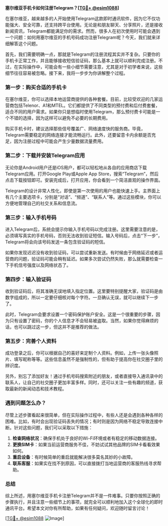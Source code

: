 **塞尔维亚手机卡如何注册Telegram？[[TG💪+ @esim1088](https://t.me/s/esim1088)]**

在塞尔维亚，越来越多的人开始使用Telegram这款即时通讯软件，因为它不仅功能强大、安全可靠，还支持跨平台使用。无论是和朋友聊天、分享照片，还是接收新闻资讯，Telegram都能满足你的需求。然而，很多人在初次使用时可能会遇到一个问题：如何用塞尔维亚的手机号码成功注册Telegram呢？今天，我们就来详细解答这个问题。

首先，我们需要明确一点，那就是Telegram的注册流程其实并不复杂。只要你的手机卡正常工作，并且能够接收短信验证码，那么基本上就可以顺利完成注册。不过，在实际操作中，可能会有一些小细节需要注意，尤其是对于初学者来说，这些细节往往容易被忽略。接下来，我将一步步为你讲解整个过程。

### 第一步：购买合适的手机卡

在塞尔维亚，你可以选择本地运营商提供的各种套餐。目前，比较受欢迎的几家运营商包括Telenor、A1和MTEL。它们都提供了不同类型的预付费和后付费套餐，适合不同的用户需求。如果你只是想临时使用Telegram，那么预付费卡可能是一个不错的选择，因为这样可以避免不必要的长期费用。

购买手机卡时，建议选择那些信号覆盖广、网络速度快的服务商。毕竟，Telegram需要稳定的网络连接才能流畅运行。此外，还要留意卡内余额是否充足，因为注册过程中可能会产生少量数据流量费用。

### 第二步：下载并安装Telegram应用

无论你是Android用户还是iOS用户，都可以轻松地从各自的应用商店下载Telegram应用。打开Google Play或Apple App Store，搜索“Telegram”，然后点击下载按钮即可。安装完成后，打开应用，你会看到一个简洁直观的操作界面。

Telegram的设计非常人性化，即使是第一次使用的用户也能快速上手。主界面上有几个主要选项卡，分别是“对话”、“频道”、“联系人”等。通过这些模块，你可以方便地管理自己的社交关系和信息流。

### 第三步：输入手机号码

进入Telegram后，系统会提示你输入手机号码以完成注册。这里需要注意的是，必须填写真实的手机号码，否则无法收到验证短信。输入号码后，点击“下一步”，Telegram将会向该号码发送一条包含验证码的短信。

如果你发现迟迟没有收到验证码，可以尝试重新发送。有时候由于网络延迟或者运营商的问题，验证码可能会稍有延迟。如果多次尝试仍然失败，那么就需要检查一下手机信号强度以及网络状态了。

### 第四步：输入验证码

收到验证码后，将其准确无误地填入指定位置。这里要特别提醒大家，验证码是由数字组成的，所以一定要仔细核对每个字符。一旦确认无误，就可以继续下一步了。

此时，Telegram会要求设置一个密码保护账户安全。这是一个很重要的步骤，因为只有设置了密码，你的个人信息才不会轻易被盗取。当然，如果你觉得麻烦的话，也可以跳过这一步，但这并不是推荐的做法。

### 第五步：完善个人资料

成功登录之后，你可以根据自己的喜好来定制个人资料。例如，上传一张头像照片、填写昵称等等。这些信息虽然不是强制性的，但有助于提高你在社交圈子里的辨识度。

另外，别忘了添加好友！通过手机号码搜索附近的朋友，或者直接导入通讯录中的联系人，让自己的社交圈子更加丰富多样。同时，还可以关注一些有趣的频道，获取最新的新闻动态和技术教程。

### 遇到问题怎么办？

尽管上述步骤看起来很简单，但在实际操作过程中，有些人还是会遇到各种各样的困难。比如，有时会出现验证码丢失的情况；有时则是因为网络不稳定导致连接中断。针对这些问题，我们可以采取以下措施：

1. **检查网络状况**：确保手机处于良好的Wi-Fi环境或者有稳定的移动数据连接。
2. **更换SIM卡**：如果当前运营商服务不佳，不妨试试其他品牌的SIM卡看看效果如何。
3. **重启设备**：有时候简单的重启就能解决很多莫名其妙的小故障。
4. **联系客服**：如果实在找不到原因，可以直接拨打当地运营商的客服热线寻求帮助。

### 总结

综上所述，用塞尔维亚手机卡注册Telegram并不是一件难事。只要你按照正确的步骤执行，并且注意一些细节上的事项，就完全可以顺利地加入这个全球化的即时通讯平台。希望本文对你有所帮助，如果有任何疑问，欢迎随时留言讨论！

[[TG💪+ @esim1088](https://t.me/s/esim1088) ![Image](https://i.postimg.cc/4NQfJmqS/Snipaste-2025-05-13-00-14-12.png)]